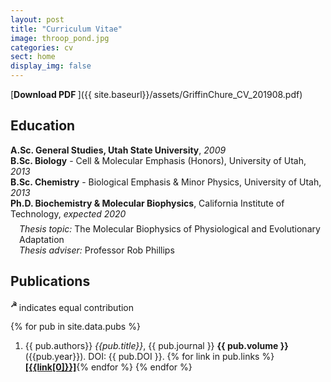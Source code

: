 ```yaml
---
layout: post
title: "Curriculum Vitae"
image: throop_pond.jpg
categories: cv
sect: home
display_img: false
---
```



[**Download PDF  <i class="far fa-file-pdf"></i>**]({{ site.baseurl}}/assets/GriffinChure_CV_201908.pdf)

## Education

**A.Sc. General Studies, Utah State University**, *2009*<br/>
**B.Sc. Biology** - Cell & Molecular Emphasis (Honors), University of Utah, *2013*<br/>
**B.Sc. Chemistry** - Biological Emphasis & Minor Physics, University of Utah, *2013*<br/>
**Ph.D. Biochemistry & Molecular Biophysics**, California Institute of Technology, *expected 2020* 
<div style="padding-left: 1em; margin-top:-0.5em;">
<i>Thesis topic:</i> The Molecular Biophysics of Physiological and Evolutionary Adaptation <br/>
<i>Thesis adviser:</i> Professor Rob Phillips
</div>


## Publications
<sup>**☭** </sup> indicates equal contribution


{% for pub in site.data.pubs %}
1. {{ pub.authors}} *{{pub.title}}*, {{ pub.journal }} **{{ pub.volume }}** ({{pub.year}}). DOI: {{ pub.DOI }}. {% for link in pub.links %}   [**\[{{link[0]}}\]**]({{link[1]}}){% endfor %}
{% endfor %}
